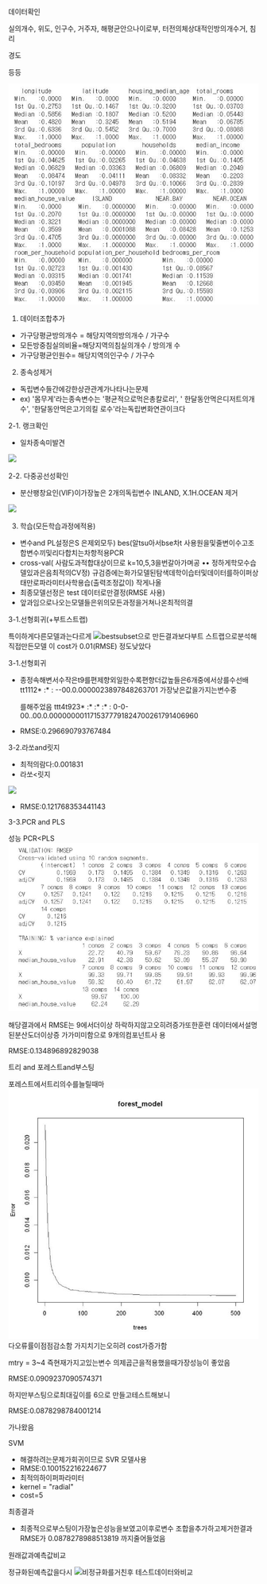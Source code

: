 ﻿데이터확인

실의개수, 위도, 인구수, 거주자, 해평균안으나이로부, 터전의체상대적인방의개수거, 침리

경도

등등

![](Aspose.Words.4c47033e-3254-447b-9b65-49fbed6ed566.001.jpeg)


1. 데이터조합추가
- 가구당평균방의개수 = 해당지역의방의개수 / 가구수
- 모든방중침실의비율=해당지역의침실의개수 / 방의개 수
- 가구당평균인원수= 해당지역의인구수 / 가구수

2. 종속성제거
- 독립변수들간에강한상관관계가나타나는문제
- ex) '몸무게'라는종속변수는 '평균적으로먹은총칼로리', ' 한달동안먹은디저트의개수', '한달동안먹은고기의킬 로수'라는독립변화연관이크다

2-1. 랭크확인

- 일차종속미발견

![](Aspose.Words.4c47033e-3254-447b-9b65-49fbed6ed566.002.png)

2-2. 다중공선성확인

- 분산팽창요인(VIF)이가장높은 2개의독립변수 INLAND, X.1H.OCEAN 제거

![](Aspose.Words.4c47033e-3254-447b-9b65-49fbed6ed566.003.png)

3. 학습(모든학습과정에적용)
- 변수and PL설정은S 은제외모두) bes(알tsu아서bse차t 사용원을및줄변이수고조합변수끼및리다합치는차항적용PCR 
- cross-val( 사람도과적합대상이므로 k=10,5,3을번갈아가며공 •• 정하게학모수습델있과은음최적의CV정) 규검증에는화가모델된탐색데학이습터및데이터를하이퍼상태만로파라미터사학용습(출력조정값이) 작게나올
- 최종모델선정은 test 데이터로만결정(RMSE 사용)
- 앞과임으로나오는모델들은위의모든과정을거쳐나온최적의결

3-1.선형회귀(+부트스트랩)

특이하게다른모델과는다르게 ![](Aspose.Words.4c47033e-3254-447b-9b65-49fbed6ed566.004.png)bestsubset으로 만든결과보다부트 스트랩으로분석해직접만든모델 이 cost가 0.01(RMSE) 정도낮았다 

3-1.선형회귀

- 종정속해변서수작은t9를편제향외일한수록편향더값높들은6개중에서상를수선배 tt1112\* :\* :  --00.0.0000023897848263701 가장낮은값을가지는변수중

  를해주었음 ttt4t923\* :\* :\* :\* : 0-0-00..00.0.0000000011715377791824700261791406960

- RMSE:0.296690793767484

3-2.라쏘and릿지

- 최적의람다:0.001831
- 라쏘<릿지

![](Aspose.Words.4c47033e-3254-447b-9b65-49fbed6ed566.005.png)

- RMSE:0.121768353441143

3-3.PCR and PLS

성능 PCR<PLS ![](Aspose.Words.4c47033e-3254-447b-9b65-49fbed6ed566.006.jpeg)

해당결과에서 RMSE는 9에서더이상 하락하지않고오히려증가또한훈련 데이터에서설명된분산도더이상증 가가미미함으로 9개의컴포넌트사 용 

RMSE:0.134896892829038 

트리 and 포레스트and부스팅

포레스트에서트리의수를늘릴때마 ![](Aspose.Words.4c47033e-3254-447b-9b65-49fbed6ed566.007.jpeg)다오류률이점점감소함 가지치기는오히려 cost가증가함 

mtry = 3~4 즉현재가지고있는변수 의제곱근을적용했을때가장성능이 좋았음 

RMSE:0.0909237090574371 

하지만부스팅으로최대깊이를 6으로 만들고테스트해보니 

RMSE:0.0878298784001214 

가나왔음 

SVM

- 해결하려는문제가회귀이므로 SVR 모델사용
- RMSE:0.100152216224677
- 최적의하이퍼파라미터
- kernel = "radial"
- cost=5

최종결과

- 최종적으로부스팅이가장높은성능을보였고이후로변수 조합을추가하고제거한결과 RMSE가 0.0878278988513819 까지줄어들었음

원래값과예측값비교

정규화된예측값을다시 ![](Aspose.Words.4c47033e-3254-447b-9b65-49fbed6ed566.008.png)비정규화를거친후 테스트데이터와비교 
